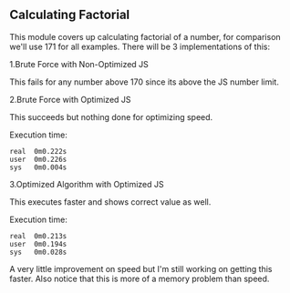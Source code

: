## Calculating Factorial

This module covers up calculating factorial of a number, for comparison we'll use 171 for all examples. There will be 3 implementations of this:

1.Brute Force with Non-Optimized JS

This fails for any number above 170 since its above the JS number limit.

2.Brute Force with Optimized JS

This succeeds but nothing done for optimizing speed.

Execution time:

````
real  0m0.222s
user  0m0.226s
sys   0m0.004s
````


3.Optimized Algorithm with Optimized JS

This executes faster and shows correct value as well.

Execution time:

````
real  0m0.213s
user  0m0.194s
sys   0m0.028s
````

A very little improvement on speed but I'm still working on getting this faster. Also notice that this is more of a memory problem than speed.

